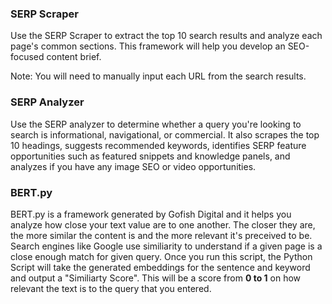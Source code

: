 ### SERP Scraper 
Use the SERP Scraper to extract the top 10 search results and analyze each page's common sections. This framework will help you develop an SEO-focused content brief.

Note: You will need to manually input each URL from the search results.

### SERP Analyzer 
Use the SERP analyzer to determine whether a query you're looking to search is informational, navigational, or commercial. It also scrapes the top 10 headings, suggests recommended keywords, identifies SERP feature opportunities such as featured snippets and knowledge panels, and analyzes if you have any image SEO or video opportunities.

<h3>BERT.py</h3>

BERT.py is a framework generated by Gofish Digital and it helps you analyze how close your text value are to one another. The closer they are, the more similar the content is and the more relevant it's preceived to be. Search engines like Google use similiarity to understand if a given page is a close enough match for given query. Once you run this script, the Python Script will take the generated embeddings for the sentence and keyword and output a "Similiarty Score". This will be a score from **0 to 1** on how relevant the text is to the query that you entered. 
